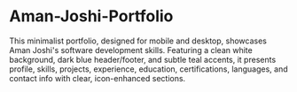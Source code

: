# Aman-Joshi-Portfolio
This minimalist portfolio, designed for mobile and desktop, showcases Aman Joshi's software development skills. Featuring a clean white background, dark blue header/footer, and subtle teal accents, it presents profile, skills, projects, experience, education, certifications, languages, and contact info with clear, icon-enhanced sections.
